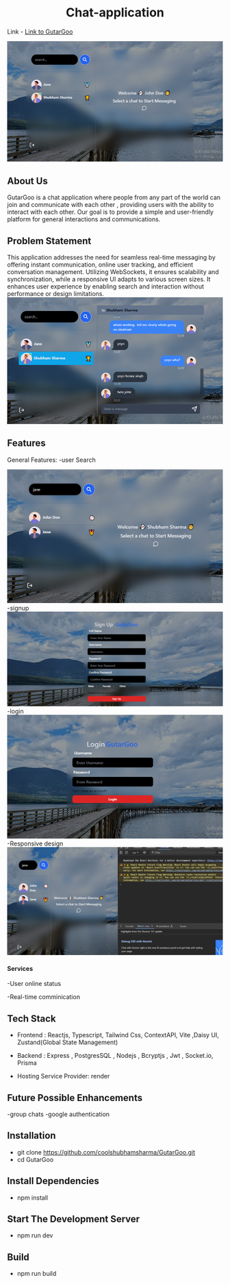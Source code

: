 <h1 align="center"><b> Chat-application </b></h1> 

Link - <a href="https://gutargoo-1.onrender.com"> Link to GutarGoo</a>
<br>
<p align="center">
<img src="./images/Screenshot 2024-11-28 141918.png">
</p >

## About Us 

 GutarGoo is a chat application where people from any part of the world can join and communicate with each other , providing users with the ability to interact with each other. Our goal is to provide a simple and user-friendly platform for general interactions and communications.

## Problem Statement
This application addresses the need for seamless real-time messaging by offering instant communication, online user tracking, and efficient conversation management. Utilizing WebSockets, it ensures scalability and synchronization, while a responsive UI adapts to various screen sizes. It enhances user experience by enabling search and interaction without performance or design limitations.
<img src="./images/Screenshot 2024-11-28 142004.png">


## Features
General Features:
-user Search

<img src="./images/user search.png">
-signup

<img src="./images/Screenshot 2024-11-28 142059.png">
-login

<img src="./images/Screenshot 2024-11-28 142129.png">
-Responsive design

<img src="./images/responsive design.png">


#### Services 
-User online status
    
-Real-time comminication



## Tech Stack


-   Frontend : Reactjs, Typescript, Tailwind Css, ContextAPI, Vite ,Daisy UI,  Zustand(Global State Management)

-   Backend : Express , PostgresSQL , Nodejs , Bcryptjs , Jwt , Socket.io, Prisma

-   Hosting Service Provider: render


## Future Possible Enhancements
-group chats
-google authentication

## Installation
- git clone https://github.com/coolshubhamsharma/GutarGoo.git
- cd GutarGoo

## Install Dependencies

- npm install   

## Start The Development Server

- npm run dev

## Build

- npm run build


